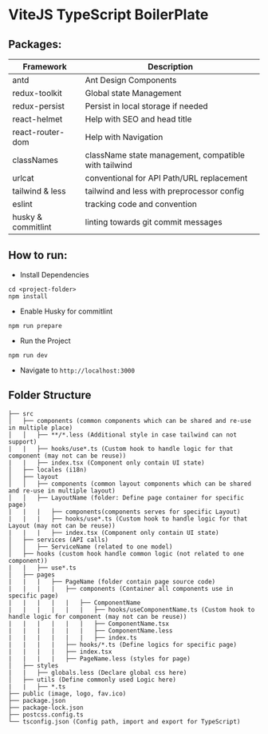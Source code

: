 # ViteJS TypeScript BoilerPlate

## Packages:

| Framework          | Description                                          |
| ------------------ | ---------------------------------------------------- |
| antd               | Ant Design Components                                |
| redux-toolkit      | Global state Management                              |
| redux-persist      | Persist in local storage if needed                   |
| react-helmet       | Help with SEO and head title                         |
| react-router-dom   | Help with Navigation                                 |
| classNames         | className state management, compatible with tailwind |
| urlcat             | conventional for API Path/URL replacement            |
| tailwind & less    | tailwind and less with preprocessor config           |
| eslint             | tracking code and convention                         |
| husky & commitlint | linting towards git commit messages                  |

## How to run:

- Install Dependencies

```
cd <project-folder>
npm install
```

- Enable Husky for commitlint

```
npm run prepare
```

- Run the Project

```
npm run dev
```

- Navigate to `http://localhost:3000`

## Folder Structure

```
├── src
│   ├── components (common components which can be shared and re-use in multiple place)
│   │   ├── **/*.less (Additional style in case tailwind can not support)
|   |   ├── hooks/use*.ts (Custom hook to handle logic for that component (may not can be reuse))
|   |   ├── index.tsx (Component only contain UI state)
│   ├── locales (i18n)
│   ├── layout
│   │   ├── components (common layout components which can be shared and re-use in multiple layout)
│   │   ├── LayoutName (folder: Define page container for specific page)
|   |   |   ├── components(components serves for specific Layout)
|   |   |   ├── hooks/use*.ts (Custom hook to handle logic for that Layout (may not can be reuse))
|   |   |   ├── index.tsx (Component only contain UI state)
│   ├── services (API calls)
│   │   ├── ServiceName (related to one model)
│   ├── hooks (custom hook handle common logic (not related to one component))
|   |   ├── use*.ts
│   ├── pages
|   |   |   ├── PageName (folder contain page source code)
|   |   |   |   ├── components (Container all components use in specific page)
|   |   |   |   |   ├── ComponentName
|   |   |   |   |   |   ├── hooks/useComponentName.ts (Custom hook to handle logic for component (may not can be reuse))
|   |   |   |   |   |   ├── ComponentName.tsx
|   |   |   |   |   |   ├── ComponentName.less
|   |   |   |   |   |   ├── index.ts
|   |   |   |   ├── hooks/*.ts (Define logics for specific page)
|   |   |   |   ├── index.tsx
|   |   |   |   ├── PageName.less (styles for page)
│   ├── styles
|   |   ├── globals.less (Declare global css here)
│   ├── utils (Define commonly used Logic here)
|   |   ├── *.ts
├── public (image, logo, fav.ico)
├── package.json
├── package-lock.json
├── postcss.config.ts
└── tsconfig.json (Config path, import and export for TypeScript)
```
